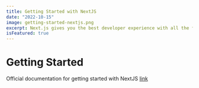 ```yaml
---
title: Getting Started with NextJS
date: "2022-10-15"
image: getting-started-nextjs.png
excerpt: Next.js gives you the best developer experience with all the features you need for production hybrid static & server rendering
isFeatured: true
---
```


# Getting Started

Official documentation for getting started with NextJS [link](https://nextjs.org/docs)
